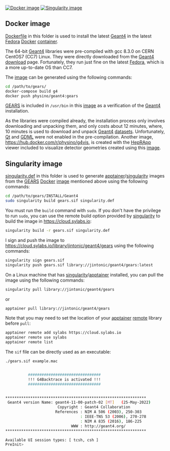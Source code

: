 [![Docker image](https://img.shields.io/badge/Docker-image-orange?style=flat)](https://hub.docker.com/r/physino/geant4)
[![Singularity image](https://img.shields.io/badge/Singularity-image-yellow?style=flat)](https://cloud.sylabs.io/library/jintonic/geant4/gears)

## Docker image

[Dockerfile](Dockerfile) in this folder is used to install the latest [Geant4][] in the latest [Fedora][] [Docker][] [container][].

The 64-bit [Geant4][] libraries were pre-compiled with gcc 8.3.0 on CERN CentOS7 (CC7) Linux. They were directly downloaded from the [Geant4][] [download][] page. Fortunately, they run just fine on the latest [Fedora][], which is a more up-to-date OS than CC7.

The [image][] can be generated using the following commands:

```sh
cd /path/to/gears/
docker-compose build g4
docker push physino/geant4:gears
```

[GEARS][] is included in `/usr/bin` in this [image][] as a verification of the [Geant4][] installation.

As the libraries were compiled already, the installation process only involves downloading and unpacking them, and only costs about 12 minutes, where, 10 minutes is used to download and unpack [Geant4][] [datasets][download]. Unfortunately, [Qt][] and [GDML][] were not enabled in the pre-compilation. Another image, <https://hub.docker.com/r/physino/g4vis>, is created with the [HepRApp][] viewer included to visualize detector geometries created using this [image][].

[Geant4]: https://geant4.web.cern.ch
[Fedora]: https://hub.docker.com/_/fedora
[Docker]: https://www.docker.com
[container]: https://www.docker.com/resources/what-container
[download]: https://geant4.web.cern.ch/support/download
[GEARS]: https://github.com/jintonic/gears
[image]: https://hub.docker.com/r/physino/geant4
[Qt]: https://geant4-userdoc.web.cern.ch/UsersGuides/ForApplicationDeveloper/html/Visualization/visdrivers.html#qt
[GDML]: https://geant4-userdoc.web.cern.ch/UsersGuides/ForApplicationDeveloper/html/Detector/Geometry/geomXML.html
[HepRApp]: https://www.slac.stanford.edu/~perl/HepRApp/

## Singularity image

[singularity.def](singularity.def) in this folder is used to generate [apptainer][]/[singularity][] images from the [GEARS][] [Docker][] [image][] mentioned above using the following commands:

```sh
cd /path/to/gears/INSTALL/Geant4
sudo singularity build gears.sif singularity.def
```

You must run the `build` command with `sudo`. If you don't have the privilege to run `sudo`, you can use the remote build option provided by [singularity][] to build the image in <https://cloud.sylabs.io>:

```sh
singularity build -r gears.sif singularity.def
```

I sign and push the image to <https://cloud.sylabs.io/library/jintonic/geant4/gears> using the following commands:

```sh
singularity sign gears.sif
singularity push gears.sif library://jintonic/geant4/gears:latest
```

On a Linux machine that has [singularity][]/[apptainer][] installed, you can pull the image using the following commands:

```sh
singularity pull library://jintonic/geant4/gears
```
or
```sh
apptainer pull library://jintonic/geant4/gears
```

Note that you may need to set the location of your [apptainer][] [remote][] library before `pull`:

```sh
apptainer remote add sylabs https://cloud.sylabs.io
apptainer remote use sylabs
apptainer remote list
```

The `sif` file can be directly used as an executable:
```sh
./gears.sif example.mac


          ################################
          !!! G4Backtrace is activated !!!
          ################################


**************************************************************
 Geant4 version Name: geant4-11-00-patch-02 [MT]   (25-May-2022)
                       Copyright : Geant4 Collaboration
                      References : NIM A 506 (2003), 250-303
                                 : IEEE-TNS 53 (2006), 270-278
                                 : NIM A 835 (2016), 186-225
                             WWW : http://geant4.org/
**************************************************************

Available UI session types: [ tcsh, csh ]
PreInit>
```

[singularity]: https://en.wikipedia.org/wiki/Singularity_(software)
[apptainer]: https://apptainer.org
[remote]: https://apptainer.org/docs/user/1.0/endpoint.html
